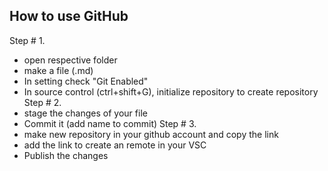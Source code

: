 ## How to use GitHub

Step # 1.
 - open respective folder
 - make a file (.md)
 - In setting check "Git Enabled"
 - In source control (ctrl+shift+G), initialize repository to create repository
Step # 2.
  - stage the changes of your file
  - Commit it (add name to commit)
Step # 3.
  - make new repository in your github account and copy the link
  - add the link to create an remote in your VSC
  - Publish the changes
